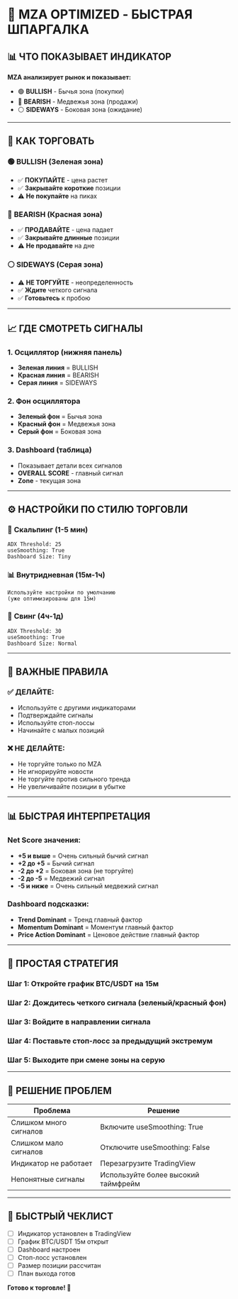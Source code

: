 # 🚀 **MZA OPTIMIZED - БЫСТРАЯ ШПАРГАЛКА**

## 📊 **ЧТО ПОКАЗЫВАЕТ ИНДИКАТОР**

**MZA анализирует рынок и показывает:**
- 🟢 **BULLISH** - Бычья зона (покупки)
- 🔴 **BEARISH** - Медвежья зона (продажи)  
- ⚪ **SIDEWAYS** - Боковая зона (ожидание)

---

## 🎯 **КАК ТОРГОВАТЬ**

### 🟢 **BULLISH (Зеленая зона)**
- ✅ **ПОКУПАЙТЕ** - цена растет
- ✅ **Закрывайте короткие** позиции
- ⚠️ **Не покупайте** на пиках

### 🔴 **BEARISH (Красная зона)**
- ✅ **ПРОДАВАЙТЕ** - цена падает
- ✅ **Закрывайте длинные** позиции
- ⚠️ **Не продавайте** на дне

### ⚪ **SIDEWAYS (Серая зона)**
- ⚠️ **НЕ ТОРГУЙТЕ** - неопределенность
- ✅ **Ждите** четкого сигнала
- ✅ **Готовьтесь** к пробою

---

## 📈 **ГДЕ СМОТРЕТЬ СИГНАЛЫ**

### 1. **Осциллятор (нижняя панель)**
- **Зеленая линия** = BULLISH
- **Красная линия** = BEARISH
- **Серая линия** = SIDEWAYS

### 2. **Фон осциллятора**
- **Зеленый фон** = Бычья зона
- **Красный фон** = Медвежья зона
- **Серый фон** = Боковая зона

### 3. **Dashboard (таблица)**
- Показывает детали всех сигналов
- **OVERALL SCORE** - главный сигнал
- **Zone** - текущая зона

---

## ⚙️ **НАСТРОЙКИ ПО СТИЛЮ ТОРГОВЛИ**

### 🏃 **Скальпинг (1-5 мин)**
```
ADX Threshold: 25
useSmoothing: True
Dashboard Size: Tiny
```

### 📊 **Внутридневная (15м-1ч)**
```
Используйте настройки по умолчанию
(уже оптимизированы для 15м)
```

### 📅 **Свинг (4ч-1д)**
```
ADX Threshold: 30
useSmoothing: True
Dashboard Size: Normal
```

---

## 🚨 **ВАЖНЫЕ ПРАВИЛА**

### ✅ **ДЕЛАЙТЕ:**
- Используйте с другими индикаторами
- Подтверждайте сигналы
- Используйте стоп-лоссы
- Начинайте с малых позиций

### ❌ **НЕ ДЕЛАЙТЕ:**
- Не торгуйте только по MZA
- Не игнорируйте новости
- Не торгуйте против сильного тренда
- Не увеличивайте позиции в убытке

---

## 📊 **БЫСТРАЯ ИНТЕРПРЕТАЦИЯ**

### **Net Score значения:**
- **+5 и выше** = Очень сильный бычий сигнал
- **+2 до +5** = Бычий сигнал
- **-2 до +2** = Боковая зона (не торгуйте)
- **-2 до -5** = Медвежий сигнал
- **-5 и ниже** = Очень сильный медвежий сигнал

### **Dashboard подсказки:**
- **Trend Dominant** = Тренд главный фактор
- **Momentum Dominant** = Моментум главный фактор
- **Price Action Dominant** = Ценовое действие главный фактор

---

## 🎯 **ПРОСТАЯ СТРАТЕГИЯ**

### **Шаг 1:** Откройте график BTC/USDT на 15м
### **Шаг 2:** Дождитесь четкого сигнала (зеленый/красный фон)
### **Шаг 3:** Войдите в направлении сигнала
### **Шаг 4:** Поставьте стоп-лосс за предыдущий экстремум
### **Шаг 5:** Выходите при смене зоны на серую

---

## 🔧 **РЕШЕНИЕ ПРОБЛЕМ**

| Проблема | Решение |
|----------|---------|
| Слишком много сигналов | Включите useSmoothing: True |
| Слишком мало сигналов | Отключите useSmoothing: False |
| Индикатор не работает | Перезагрузите TradingView |
| Непонятные сигналы | Используйте более высокий таймфрейм |

---

## 📱 **БЫСТРЫЙ ЧЕКЛИСТ**

- [ ] Индикатор установлен в TradingView
- [ ] График BTC/USDT 15м открыт
- [ ] Dashboard настроен
- [ ] Стоп-лосс установлен
- [ ] Размер позиции рассчитан
- [ ] План выхода готов

**Готово к торговле! 🚀**
